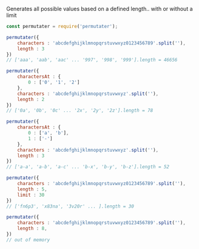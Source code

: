 Generates all possible values based on a defined length..
with or without a limit

```javascript
const permutater = require('permutater');
```
```javascript
permutater({
    characters : 'abcdefghijklmnopqrstuvwxyz0123456789'.split(''),
    length : 3
})
// ['aaa', 'aab', 'aac' ... '997', '998', '999'].length = 46656
```
```javascript
permutater({
    charactersAt : {
        0 : ['0', '1', '2']
    },
    characters : 'abcdefghijklmnopqrstuvwxyz'.split(''),
    length : 2
})
// ['0a', '0b', '0c' ... '2x', '2y', '2z'].length = 78
```
```javascript
permutater({
    charactersAt : {
        0 : ['a', 'b'],
        1 : ['-']
    },
    characters : 'abcdefghijklmnopqrstuvwxyz'.split(''),
    length : 3
})
// ['a-a', 'a-b', 'a-c' ... 'b-x', 'b-y', 'b-z'].length = 52
```
```javascript
permutater({
    characters : 'abcdefghijklmnopqrstuvwxyz0123456789'.split(''),
    length : 5,
    limit : 30
})
// ['fn6p3', 'x83na', '3v20r' ... ].length = 30
```
```javascript
permutater({
    characters : 'abcdefghijklmnopqrstuvwxyz0123456789'.split(''),
    length : 8,
})
// out of memory
```
